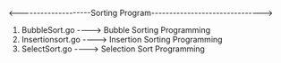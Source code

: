 <--------------------Sorting Program------------------------------->
1. BubbleSort.go ----> Bubble Sorting Programming
2. Insertionsort.go ----> Insertion Sorting Programming
3. SelectSort.go ----> Selection Sort Programming
